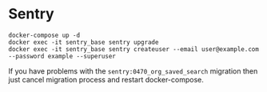 # Sentry

```
docker-compose up -d
docker exec -it sentry_base sentry upgrade
docker exec -it sentry_base sentry createuser --email user@example.com --password example --superuser
```

If you have problems with the `sentry:0470_org_saved_search` migration then just cancel migration process and restart docker-compose.
